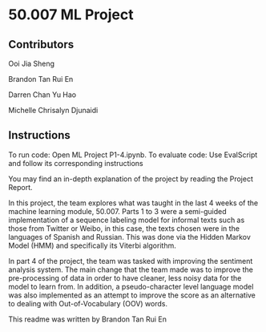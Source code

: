 # 50.007 ML Project
## Contributors
Ooi Jia Sheng

Brandon Tan Rui En

Darren Chan Yu Hao

Michelle Chrisalyn Djunaidi

## Instructions
To run code: Open ML Project P1-4.ipynb.
To evaluate code: Use EvalScript and follow its corresponding instructions

You may find an in-depth explanation of the project by reading the Project Report.

In this project, the team explores what was taught in the last 4 weeks of the machine learning module, 50.007. Parts 1 to 3 were a semi-guided implementation of a sequence labeling model for informal texts such as those from Twitter or Weibo, in this case, the texts chosen were in the languages of Spanish and Russian. This was done via the Hidden Markov Model (HMM) and specifically its Viterbi algorithm.

In part 4 of the project, the team was tasked with improving the sentiment analysis system. The main change that the team made was to improve the pre-processing of data in order to have cleaner, less noisy data for the model to learn from. In addition, a pseudo-character level language model was also implemented as an attempt to improve the score as an alternative to dealing with Out-of-Vocabulary (OOV) words.

This readme was written by Brandon Tan Rui En
